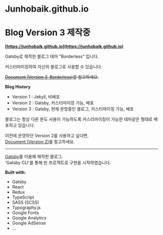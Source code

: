 # Junhobaik.github.io

# Blog Version 3 제작중

**[https://junhobaik.github.io](https://junhobaik.github.io)**

Gatsby로 제작한 블로그 테마 "Borderless" 입니다.

커스터마이징하여 자신의 블로그로 사용할 수 있습니다.

~~[Document (Version 3, Borderless)](#)를 참고하세요.~~

**Blog History**

- Version 1 : Jekyll, 비배포
- Version 2 : Gatsby, 커스터마이징 가능, 배포
- Version 3 : Gatsby, 현재 운영중인 블로그, 커스터마이징 가능, 배포

블로그는 항상 다른 분도 사용이 가능하도록 커스터마이징이 가능한 테마같은 형태로 배포하고 있습니다.

이전에 운영하던 Version 2를 사용하고 싶다면,  
[Document (Version 2)](<https://github.com/junhobaik/junhobaik.github.io/wiki/Document-(Version-2)>)를 참고하세요.

---

[Gatsby](https://www.gatsbyjs.org/)를 이용해 제작한 블로그.  
'Gatsby CLI'를 통해 빈 프로젝트로 구현을 시작하였습니다.

**Built with:**

- Gatsby
- React
- Redux
- TypeScript
- SASS (SCSS)
- Typography.js
- Google Fonts
- Google Analytics
- Google AdSense
- ...
